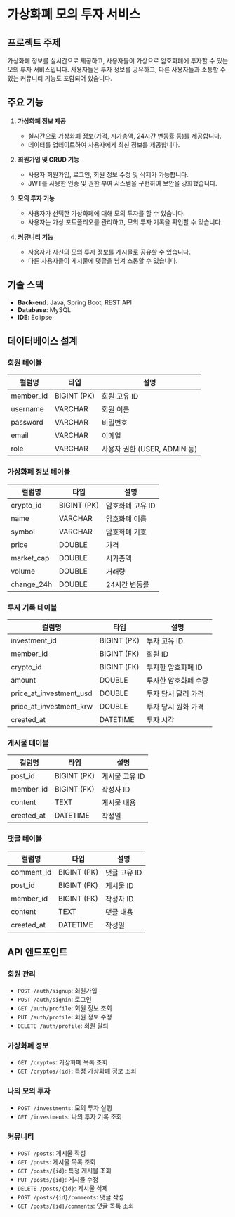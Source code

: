 # 가상화폐 모의 투자 서비스

## 프로젝트 주제
가상화폐 정보를 실시간으로 제공하고, 사용자들이 가상으로 암호화폐에 투자할 수 있는 모의 투자 서비스입니다. 사용자들은 투자 정보를 공유하고, 다른 사용자들과 소통할 수 있는 커뮤니티 기능도 포함되어 있습니다.

## 주요 기능

1. **가상화폐 정보 제공**
   - 실시간으로 가상화폐 정보(가격, 시가총액, 24시간 변동률 등)를 제공합니다.
   - 데이터를 업데이트하여 사용자에게 최신 정보를 제공합니다.

2. **회원가입 및 CRUD 기능**
   - 사용자 회원가입, 로그인, 회원 정보 수정 및 삭제가 가능합니다.
   - JWT를 사용한 인증 및 권한 부여 시스템을 구현하여 보안을 강화했습니다.

3. **모의 투자 기능**
   - 사용자가 선택한 가상화폐에 대해 모의 투자를 할 수 있습니다.
   - 사용자는 가상 포트폴리오를 관리하고, 모의 투자 기록을 확인할 수 있습니다.

4. **커뮤니티 기능**
   - 사용자가 자신의 모의 투자 정보를 게시물로 공유할 수 있습니다.
   - 다른 사용자들이 게시물에 댓글을 남겨 소통할 수 있습니다.

## 기술 스택
- **Back-end**: Java, Spring Boot, REST API
- **Database**: MySQL
- **IDE**: Eclipse

## 데이터베이스 설계

### 회원 테이블
| 컬럼명         | 타입          | 설명                        |
| -------------- | ------------- | --------------------------- |
| member_id      | BIGINT (PK)   | 회원 고유 ID                |
| username       | VARCHAR       | 회원 이름                   |
| password       | VARCHAR       | 비밀번호                    |
| email          | VARCHAR       | 이메일                      |
| role           | VARCHAR       | 사용자 권한 (USER, ADMIN 등) |

### 가상화폐 정보 테이블
| 컬럼명          | 타입          | 설명                        |
| --------------- | ------------- | --------------------------- |
| crypto_id       | BIGINT (PK)   | 암호화폐 고유 ID            |
| name            | VARCHAR       | 암호화폐 이름               |
| symbol          | VARCHAR       | 암호화폐 기호               |
| price           | DOUBLE        | 가격                        |
| market_cap      | DOUBLE        | 시가총액                    |
| volume          | DOUBLE        | 거래량                      |
| change_24h      | DOUBLE        | 24시간 변동률               |

### 투자 기록 테이블
| 컬럼명                  | 타입          | 설명                        |
| ----------------------- | ------------- | --------------------------- |
| investment_id           | BIGINT (PK)   | 투자 고유 ID                |
| member_id               | BIGINT (FK)   | 회원 ID                     |
| crypto_id               | BIGINT (FK)   | 투자한 암호화폐 ID          |
| amount                  | DOUBLE        | 투자한 암호화폐 수량        |
| price_at_investment_usd  | DOUBLE        | 투자 당시 달러 가격         |
| price_at_investment_krw  | DOUBLE        | 투자 당시 원화 가격         |
| created_at              | DATETIME      | 투자 시각                   |

### 게시물 테이블
| 컬럼명         | 타입          | 설명                        |
| -------------- | ------------- | --------------------------- |
| post_id        | BIGINT (PK)   | 게시물 고유 ID              |
| member_id      | BIGINT (FK)   | 작성자 ID                   |
| content        | TEXT          | 게시물 내용                 |
| created_at     | DATETIME      | 작성일                      |

### 댓글 테이블
| 컬럼명         | 타입          | 설명                        |
| -------------- | ------------- | --------------------------- |
| comment_id     | BIGINT (PK)   | 댓글 고유 ID                |
| post_id        | BIGINT (FK)   | 게시물 ID                   |
| member_id      | BIGINT (FK)   | 작성자 ID                   |
| content        | TEXT          | 댓글 내용                   |
| created_at     | DATETIME      | 작성일                      |

## API 엔드포인트

### 회원 관리
- `POST /auth/signup`: 회원가입
- `POST /auth/signin`: 로그인
- `GET /auth/profile`: 회원 정보 조회
- `PUT /auth/profile`: 회원 정보 수정
- `DELETE /auth/profile`: 회원 탈퇴

### 가상화폐 정보
- `GET /cryptos`: 가상화폐 목록 조회
- `GET /cryptos/{id}`: 특정 가상화폐 정보 조회

### 나의 모의 투자
- `POST /investments`: 모의 투자 실행
- `GET /investments`: 나의 투자 기록 조회

### 커뮤니티
- `POST /posts`: 게시물 작성
- `GET /posts`: 게시물 목록 조회
- `GET /posts/{id}`: 특정 게시물 조회
- `PUT /posts/{id}`: 게시물 수정
- `DELETE /posts/{id}`: 게시물 삭제
- `POST /posts/{id}/comments`: 댓글 작성
- `GET /posts/{id}/comments`: 댓글 목록 조회
